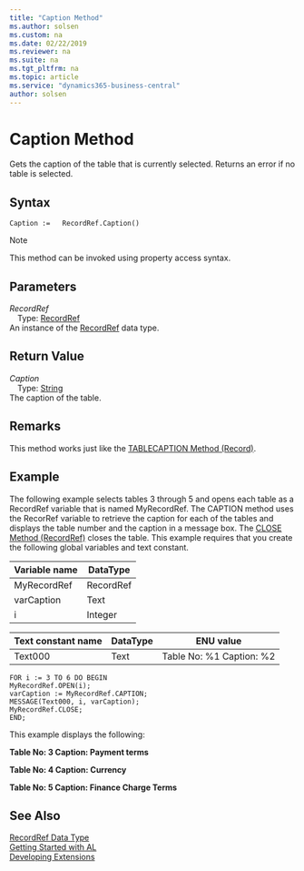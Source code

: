 ```yaml
---
title: "Caption Method"
ms.author: solsen
ms.custom: na
ms.date: 02/22/2019
ms.reviewer: na
ms.suite: na
ms.tgt_pltfrm: na
ms.topic: article
ms.service: "dynamics365-business-central"
author: solsen
---
```

[//]: # (START>DO_NOT_EDIT)
[//]: # (IMPORTANT:Do not edit any of the content between here and the END>DO_NOT_EDIT.)
[//]: # (Any modifications should be made in the .xml files in the ModernDev repo.)
# Caption Method
Gets the caption of the table that is currently selected. Returns an error if no table is selected.


## Syntax
```
Caption :=   RecordRef.Caption()
```
> [!NOTE]  
> This method can be invoked using property access syntax.  

## Parameters
*RecordRef*  
&emsp;Type: [RecordRef](recordref-data-type.md)  
An instance of the [RecordRef](recordref-data-type.md) data type.  

## Return Value
*Caption*  
&emsp;Type: [String](../string/string-data-type.md)  
The caption of the table.  


[//]: # (IMPORTANT: END>DO_NOT_EDIT)

## Remarks  
 This method works just like the [TABLECAPTION Method \(Record\)](../../methods/devenv-tablecaption-method-record.md).  
  
## Example  
 The following example selects tables 3 through 5 and opens each table as a RecordRef variable that is named MyRecordRef. The CAPTION method uses the RecorRef variable to retrieve the caption for each of the tables and displays the table number and the caption in a message box. The [CLOSE Method \(RecordRef\)](../../methods/devenv-close-method-recordref.md) closes the table. This example requires that you create the following global variables and text constant.  
  
|Variable name|DataType|  
|-------------------|--------------|  
|MyRecordRef|RecordRef|  
|varCaption|Text|  
|i|Integer|  
  
|Text constant name|DataType|ENU value|  
|------------------------|--------------|---------------|  
|Text000|Text|Table No: %1 Caption: %2|  
  
```  
FOR i := 3 TO 6 DO BEGIN  
MyRecordRef.OPEN(i);  
varCaption := MyRecordRef.CAPTION;  
MESSAGE(Text000, i, varCaption);  
MyRecordRef.CLOSE;  
END;  
```  
  
 This example displays the following:  
  
 **Table No: 3   Caption: Payment terms**  
  
 **Table No: 4   Caption: Currency**  
  
 **Table No: 5   Caption: Finance Charge Terms**  

## See Also
[RecordRef Data Type](recordref-data-type.md)  
[Getting Started with AL](../../devenv-get-started.md)  
[Developing Extensions](../../devenv-dev-overview.md)